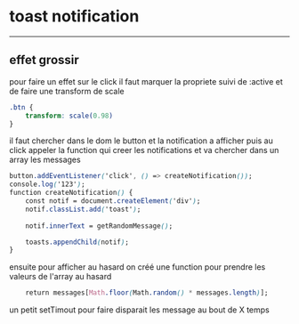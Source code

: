 # toast notification 
---
## effet grossir
pour faire un effet sur le click il faut marquer la propriete suivi de :active et de faire une transform de scale
```css
.btn {
    transform: scale(0.98)
}
```

il faut chercher dans le dom le button et la notification a afficher puis au click appeler la function qui creer les notifications et va chercher dans un array les messages
```css
button.addEventListener('click', () => createNotification());
console.log('123');
function createNotification() {
    const notif = document.createElement('div');
    notif.classList.add('toast');
    
    notif.innerText = getRandomMessage();

    toasts.appendChild(notif);
}

```
ensuite pour afficher au hasard on créé une function pour prendre les valeurs de l'array au hasard
```css
    return messages[Math.floor(Math.random() * messages.length)];

```
un petit setTimout pour faire disparait les message au bout de X temps
```css

```